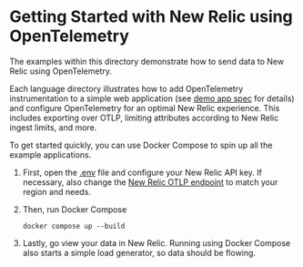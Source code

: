 # Getting Started with New Relic using OpenTelemetry

The examples within this directory demonstrate how to send data to New Relic
using OpenTelemetry.

Each language directory illustrates how to add OpenTelemetry instrumentation to
a simple web application (see [demo app spec](./demo-app-specification.md) for
details) and configure OpenTelemetry for an optimal New Relic experience. This
includes exporting over OTLP, limiting attributes according to New Relic ingest
limits, and more.

To get started quickly, you can use Docker Compose to spin up all the example
applications.

1. First, open the [.env](./.env) file and configure your New Relic API key.
   If necessary, also change the
   [New Relic OTLP endpoint](https://docs.newrelic.com/docs/more-integrations/open-source-telemetry-integrations/opentelemetry/best-practices/opentelemetry-otlp/#configure-endpoint-port-protocol)
   to match your region and needs.

2. Then, run Docker Compose

    ```shell
    docker compose up --build
    ```

3. Lastly, go view your data in New Relic. Running using Docker Compose also
   starts a simple load generator, so data should be flowing.